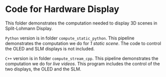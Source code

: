 # Code for Hardware Display

This folder demonstrates the computation needed to display 3D scenes in Split-Lohmann Display.

`Python` version is in folder `compute_static_python`. This pipeline demonstrates the computation we do for *1 static scene*. The code to control the OLED and SLM displays is not included.

`C++` version is in folder `compute_stream_cpp`. This pipeline demonstrates the computation we do for *live videos*. This program includes the control of the two displays, the OLED and the SLM.
